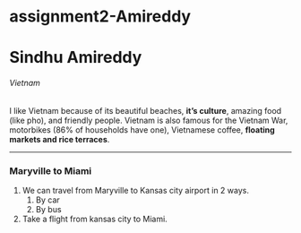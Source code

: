 # assignment2-Amireddy
# Sindhu Amireddy
###### Vietnam
I like Vietnam because of its beautiful beaches, **it’s culture**, amazing food (like pho), and friendly people. Vietnam is also famous for the Vietnam War, motorbikes (86% of households have one), Vietnamese coffee, __floating markets and rice terraces__.

---
### Maryville to Miami
1. We can travel from Maryville to Kansas city airport in 2 ways.
   1. By car
   2. By bus
2. Take a flight from kansas city to Miami.